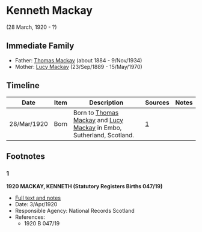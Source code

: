 ﻿---
layout: person
subject_key: i52754046
permalink: /people/i52754046
---

# Kenneth Mackay
(28 March, 1920 - ?)

## Immediate Family

* Father: [Thomas Mackay](./@5045152@-thomas-mackay-b1884-d1934-11-9.md) (about 1884 - 9/Nov/1934)
* Mother: [Lucy Mackay](./@16587624@-lucy-mackay-b1889-9-23-d1970-5-15.md) (23/Sep/1889 - 15/May/1970)

## Timeline

Date | Item | Description | Sources | Notes
---|---|---|---|---
28/Mar/1920 | Born | Born to [Thomas Mackay](./@5045152@-thomas-mackay-b1884-d1934-11-9.md) and [Lucy Mackay](./@16587624@-lucy-mackay-b1889-9-23-d1970-5-15.md) in Embo, Sutherland, Scotland. | [1](#1) | 

## Footnotes

### 1

**1920 MACKAY, KENNETH (Statutory Registers Births 047/19)**

* [Full text and notes](../sources/@37222698@-1920-mackay,-kenneth-statutory-registers-births-047-19-.md)
* Date: 3/Apr/1920
* Responsible Agency: National Records Scotland
* References: 
  * 1920 B 047/19

